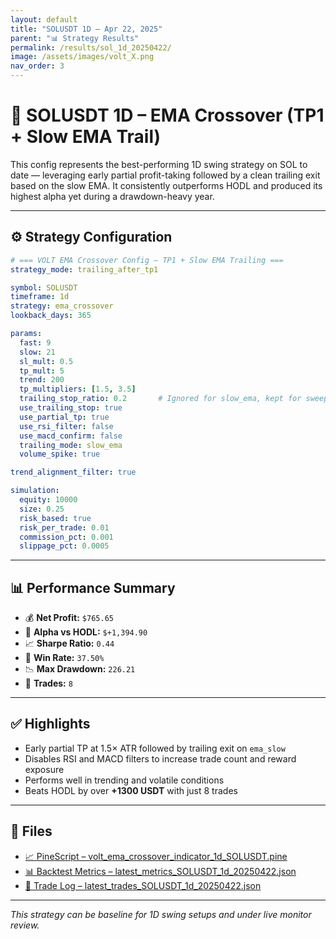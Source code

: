 ```yaml
---
layout: default
title: "SOLUSDT 1D – Apr 22, 2025"
parent: "📊 Strategy Results"
permalink: /results/sol_1d_20250422/
image: /assets/images/volt_X.png
nav_order: 3
---
```


# 🧪 SOLUSDT 1D – EMA Crossover (TP1 + Slow EMA Trail)

This config represents the best-performing 1D swing strategy on SOL to date — leveraging early partial profit-taking followed by a clean trailing exit based on the slow EMA. It consistently outperforms HODL and produced its highest alpha yet during a drawdown-heavy year.

---

## ⚙️ Strategy Configuration

```yaml
# === VOLT EMA Crossover Config – TP1 + Slow EMA Trailing ===
strategy_mode: trailing_after_tp1

symbol: SOLUSDT
timeframe: 1d
strategy: ema_crossover
lookback_days: 365

params:
  fast: 9
  slow: 21
  sl_mult: 0.5
  tp_mult: 5
  trend: 200
  tp_multipliers: [1.5, 3.5]
  trailing_stop_ratio: 0.2       # Ignored for slow_ema, kept for sweep compatibility
  use_trailing_stop: true
  use_partial_tp: true
  use_rsi_filter: false
  use_macd_confirm: false
  trailing_mode: slow_ema
  volume_spike: true

trend_alignment_filter: true

simulation:
  equity: 10000
  size: 0.25
  risk_based: true
  risk_per_trade: 0.01
  commission_pct: 0.001
  slippage_pct: 0.0005
```

---

## 📊 Performance Summary

- 💰 **Net Profit:** `$765.65`
- 🚀 **Alpha vs HODL:** `$+1,394.90`
- 📈 **Sharpe Ratio:** `0.44`
- 🎯 **Win Rate:** `37.50%`
- 📉 **Max Drawdown:** `226.21`
- 🔁 **Trades:** `8`

---

## ✅ Highlights

- Early partial TP at 1.5× ATR followed by trailing exit on `ema_slow`
- Disables RSI and MACD filters to increase trade count and reward exposure
- Performs well in trending and volatile conditions
- Beats HODL by over **+1300 USDT** with just 8 trades

---

## 📁 Files

- [📈 PineScript – volt_ema_crossover_indicator_1d_SOLUSDT.pine](/assets/scripts/volt_ema_crossover_indicator_1d_SOLUSDT.pine)
- [📊 Backtest Metrics – latest_metrics_SOLUSDT_1d_20250422.json](/assets/outputs/latest_metrics_SOLUSDT_1d_20250422.json)
- [🧾 Trade Log – latest_trades_SOLUSDT_1d_20250422.json](/assets/outputs/latest_trades_SOLUSDT_1d_20250422.json)

---

_This strategy can be baseline for 1D swing setups and under live monitor review._
